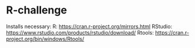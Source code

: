 # R-challenge

Installs necessary:
R: https://cran.r-project.org/mirrors.html
RStudio: https://www.rstudio.com/products/rstudio/download/
Rtools: https://cran.r-project.org/bin/windows/Rtools/